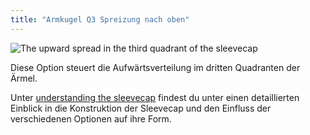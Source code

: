 ```yaml
---
title: "Armkugel Q3 Spreizung nach oben"
---
```


![The upward spread in the third quadrant of the sleevecap](./sleevecapq3spread1.svg)

Diese Option steuert die Aufwärtsverteilung im dritten Quadranten der Ärmel.

<Tip>

Unter [understanding the sleevecap](/docs/designs/brian/options#understanding-the-sleevecap) findest du unter
einen detaillierten Einblick in die Konstruktion der Sleevecap und den Einfluss der verschiedenen Optionen auf ihre Form.

</Tip>




